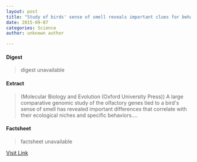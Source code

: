```yaml
---
layout: post
title: "Study of birds' sense of smell reveals important clues for behavior and adaptation"
date: 2015-09-07
categories: Science
author: unknown author

---
```



#### Digest
>digest unavailable

#### Extract
>(Molecular Biology and Evolution (Oxford University Press)) A large comparative genomic study of the olfactory genes tied to a bird's sense of smell has revealed important differences that correlate with their ecological niches and specific behaviors....

#### Factsheet
>factsheet unavailable

[Visit Link](http://www.eurekalert.org/pub_releases/2015-07/mbae-sob072915.php)


